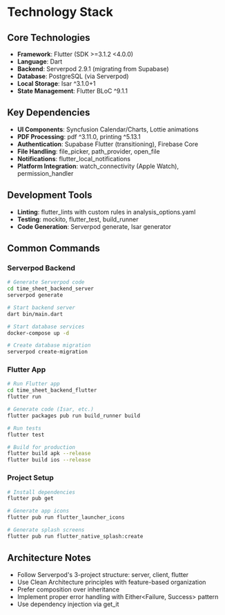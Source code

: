 # Technology Stack

## Core Technologies
- **Framework**: Flutter (SDK >=3.1.2 <4.0.0)
- **Language**: Dart
- **Backend**: Serverpod 2.9.1 (migrating from Supabase)
- **Database**: PostgreSQL (via Serverpod)
- **Local Storage**: Isar ^3.1.0+1
- **State Management**: Flutter BLoC ^9.1.1

## Key Dependencies
- **UI Components**: Syncfusion Calendar/Charts, Lottie animations
- **PDF Processing**: pdf ^3.11.0, printing ^5.13.1
- **Authentication**: Supabase Flutter (transitioning), Firebase Core
- **File Handling**: file_picker, path_provider, open_file
- **Notifications**: flutter_local_notifications
- **Platform Integration**: watch_connectivity (Apple Watch), permission_handler

## Development Tools
- **Linting**: flutter_lints with custom rules in analysis_options.yaml
- **Testing**: mockito, flutter_test, build_runner
- **Code Generation**: Serverpod generate, Isar generator

## Common Commands

### Serverpod Backend
```bash
# Generate Serverpod code
cd time_sheet_backend_server
serverpod generate

# Start backend server
dart bin/main.dart

# Start database services
docker-compose up -d

# Create database migration
serverpod create-migration
```

### Flutter App
```bash
# Run Flutter app
cd time_sheet_backend_flutter
flutter run

# Generate code (Isar, etc.)
flutter packages pub run build_runner build

# Run tests
flutter test

# Build for production
flutter build apk --release
flutter build ios --release
```

### Project Setup
```bash
# Install dependencies
flutter pub get

# Generate app icons
flutter pub run flutter_launcher_icons

# Generate splash screens
flutter pub run flutter_native_splash:create
```

## Architecture Notes
- Follow Serverpod's 3-project structure: server, client, flutter
- Use Clean Architecture principles with feature-based organization
- Prefer composition over inheritance
- Implement proper error handling with Either<Failure, Success> pattern
- Use dependency injection via get_it